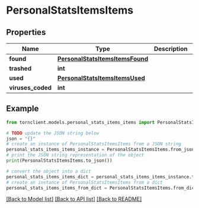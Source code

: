 # PersonalStatsItemsItems


## Properties

Name | Type | Description | Notes
------------ | ------------- | ------------- | -------------
**found** | [**PersonalStatsItemsItemsFound**](PersonalStatsItemsItemsFound.md) |  | 
**trashed** | **int** |  | 
**used** | [**PersonalStatsItemsItemsUsed**](PersonalStatsItemsItemsUsed.md) |  | 
**viruses_coded** | **int** |  | 

## Example

```python
from tornclient.models.personal_stats_items_items import PersonalStatsItemsItems

# TODO update the JSON string below
json = "{}"
# create an instance of PersonalStatsItemsItems from a JSON string
personal_stats_items_items_instance = PersonalStatsItemsItems.from_json(json)
# print the JSON string representation of the object
print(PersonalStatsItemsItems.to_json())

# convert the object into a dict
personal_stats_items_items_dict = personal_stats_items_items_instance.to_dict()
# create an instance of PersonalStatsItemsItems from a dict
personal_stats_items_items_from_dict = PersonalStatsItemsItems.from_dict(personal_stats_items_items_dict)
```
[[Back to Model list]](../README.md#documentation-for-models) [[Back to API list]](../README.md#documentation-for-api-endpoints) [[Back to README]](../README.md)



